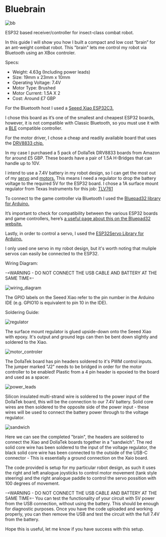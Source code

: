 # Bluebrain

![bb](https://github.com/user-attachments/assets/3658e646-d5ac-4ee3-abab-b1aa27923d45)

ESP32 based receiver/controller for insect-class combat robot.

In this guide I will show you how I built a compact and low cost “brain” for an ant-weight combat robot. This "brain" lets me control my robot via Bluetooth using an XBox controler.

Specs:

* Weight: 4.63g (Including power leads)
* Size: 19mm x 23mm x 10mm
* Operating Voltage: 7.4V
* Motor Type: Brushed
* Motor Current: 1.5A X 2
* Cost: Around £7 GBP

For the Bluetooth host I used a [Seeed Xiao ESP32C3.](https://wiki.seeedstudio.com/XIAO_ESP32C3_Getting_Started/)

I chose this board as it’s one of the smallest and cheapest ESP32 boards, however, it is not compatible with Classic Bluetooth, so you must use it with a [BLE](https://en.wikipedia.org/wiki/Bluetooth_Low_Energy) compatible controller.

For the motor driver, I chose a cheap and readily available board that uses the [DRV8833 chip.](https://www.ti.com/lit/ds/symlink/drv8833.pdf?ts=1744879168976&ref_url=https%253A%252F%252Fwww.google.com%252F)

In my case I purchased a 5 pack of DollaTek DRV8833 boards from Amazon for around £5 GBP. These boards have a pair of 1.5A H-Bridges that can handle up to 10V.

I intend to use a 7.4V battery in my robot design, so I can get the most out of my [servo](https://shop.bristolbotbuilders.com/product/servo/) and [motors.](https://shop.bristolbotbuilders.com/product/n10/) This means I need a regulator to drop the battery voltage to the required 5V for the ESP32 board. I chose a 1A surface mount regulator from Texas Instruments for this job: [TLV761](https://www.ti.com/lit/ds/symlink/tlv761.pdf?ts=1744875819716&ref_url=https%253A%252F%252Fwww.mouser.de%252F)

To connect to the game controller via Bluetooth I used the [Bluepad32 library for Arduino.](https://bluepad32.readthedocs.io/en/latest/)

It’s important to check for compatibility between the various ESP32 boards and game controllers, here’s [a useful page about this on the Bluepad32 website.](https://bluepad32.readthedocs.io/en/latest/supported_gamepads/)

Lastly, in order to control a servo, I used the [ESP32Servo Library for Arduino.](https://docs.arduino.cc/libraries/esp32servo/)

I only used one servo in my robot design, but it's worth noting that muliple servos can easily be connected to the ESP32.

Wiring Diagram:

-=WARNING - DO NOT CONNECT THE USB CABLE AND BATTERY AT THE SAME TIME=-

![wiring_diagram](https://github.com/user-attachments/assets/29a46df0-f8c6-463e-b914-6bbae29d0d50)

The GPIO labels on the Seeed Xiao refer to the pin number in the Arduino IDE (e.g. GPIO10 is equivalent to pin 10 in the IDE).

Soldering Guide:

![regulator](https://github.com/user-attachments/assets/247bf1c8-e5b7-4605-bee2-b767e5aef9ed)

The surface mount regulator is glued upside-down onto the Seeed Xiao with epoxy. It's output and ground legs can then be bent down slightly and soldered to the Xiao.

![motor_controler](https://github.com/user-attachments/assets/f56de254-1fdb-48e3-8fae-282d3bd18396)

The DollaTek board has pin headers soldered to it's PWM control inputs. The jumper marked "J2" needs to be bridged in order for the motor controller to be enabled!
Plastic from a 4 pin header is epoxied to the board and used as a spacer.

![power_leads](https://github.com/user-attachments/assets/977258ee-c5d6-43e3-975d-5fe33fd15e89)

Silicon insulated multi-strand wire is soldered to the power input of the DollaTek board, this will be the connection to our 7.4V battery. Solid core wires are then soldered to the opposite side of the power input - these wires will be used to connect the battery power through to the voltage regulator.

![sandwich](https://github.com/user-attachments/assets/631930cb-3018-43ff-8106-0d52f199c941)

Here we can see the completed "brain", the headers are soldered to connect the Xiao and DollaTek boards together in a "sandwich". The red solid core wire has been soldered to the input of the voltage regulator, the black solid core wire has been connected to the outside of the USB-C connector - This is essentially a ground connection on the Xaio board.

The code provided is setup for my particular robot design, as such it uses the right and left analogue joysticks to control motor movement (tank style steering) and the right analogue paddle to control the servo possition with 100 degrees of movement.

-=WARNING - DO NOT CONNECT THE USB CABLE AND BATTERY AT THE SAME TIME=-
You can test the functionality of your circuit with 5V power from the USB connection, without using the battery. This should be enough for diagnostic purposes. Once you have the code uploaded and working properly, you can then remove the USB and test the circuit with the full 7.4V from the battery.

Hope this is useful, let me know if you have success with this setup.






